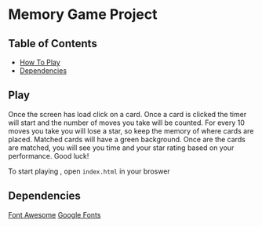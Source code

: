 # Memory Game Project

## Table of Contents

* [How To Play](#play)
* [Dependencies](#dependencies)

## Play

Once the screen has load click on a card. Once a card is clicked the timer will start and the number of
moves you take will be counted. For every 10 moves you take you will lose a star, so keep the memory of 
where cards are placed. Matched cards will have a green background. Once are the cards are matched, you will
see you time and your star rating based on your performance. Good luck! 

To start playing , open `index.html` in your broswer

## Dependencies 

[Font Awesome](https://fontawesome.com/)
[Google Fonts](https://fonts.google.com/)

